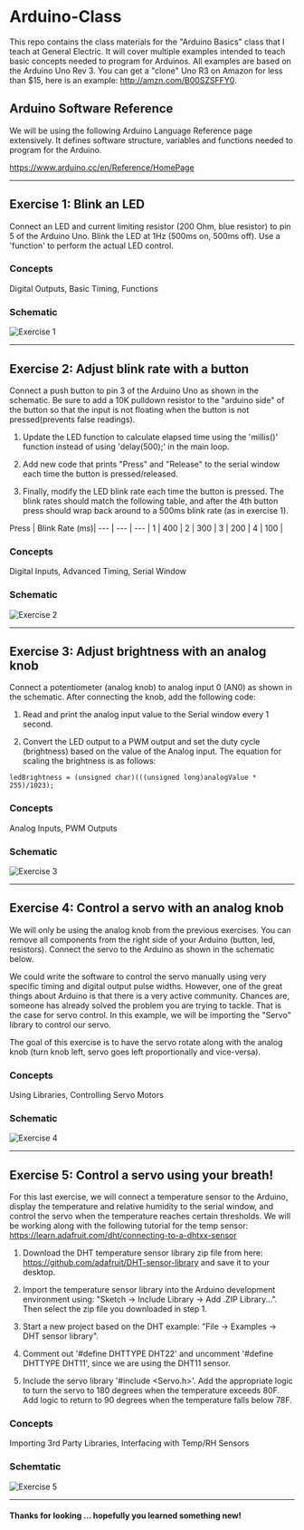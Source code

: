 # Arduino-Class
This repo contains the class materials for the "Arduino Basics" class that I teach at General Electric. It will cover multiple examples intended to teach basic concepts needed to program for Arduinos. All examples are based on the Arduino Uno Rev 3. You can get a "clone" Uno R3 on Amazon for less than $15, here is an example: http://amzn.com/B00SZSFFY0.


## Arduino Software Reference 
We will be using the following Arduino Language Reference page extensively. It defines software structure, variables and functions needed to program for the Arduino.

https://www.arduino.cc/en/Reference/HomePage

<hr>

## Exercise 1: Blink an LED
Connect an LED and current limiting resistor (200 Ohm, blue resistor) to pin 5 of the Arduino Uno. Blink the LED at 1Hz (500ms on, 500ms off). Use a 'function' to perform the actual LED control.

### Concepts
Digital Outputs, Basic Timing, Functions

### Schematic
![Exercise 1](/schematics/exercise_1.png)

<hr>

## Exercise 2: Adjust blink rate with a button
Connect a push button to pin 3 of the Arduino Uno as shown in the schematic. Be sure to add a 10K pulldown resistor to the "arduino side" of the button so that the input is not floating when the button is not pressed(prevents false readings). 

1. Update the LED function to calculate elapsed time using the 'millis()' function instead of using 'delay(500);' in the main loop.

2. Add new code that prints "Press" and "Release" to the serial window each time the button is pressed/released.

3. Finally, modify the LED blink rate each time the button is pressed. The blink rates should match the following table, and after the 4th button press should wrap back around to a 500ms blink rate (as in exercise 1).

Press | Blink Rate (ms)|
--- | --- | --- |
1 | 400 |
2 | 300 |
3 | 200 |
4 | 100 |

### Concepts
Digital Inputs, Advanced Timing, Serial Window

### Schematic
![Exercise 2](/schematics/exercise_2.png)

<hr>

## Exercise 3: Adjust brightness with an analog knob
Connect a potentiometer (analog knob) to analog input 0 (AN0) as shown in the schematic. After connecting the knob, add the following code:

1. Read and print the analog input value to the Serial window every 1 second.

2. Convert the LED output to a PWM output and set the duty cycle (brightness) based on the value of the Analog input. The equation for scaling the brightness is as follows:

`ledBrightness = (unsigned char)(((unsigned long)analogValue * 255)/1023);`

### Concepts
Analog Inputs, PWM Outputs

### Schematic
![Exercise 3](/schematics/exercise_3.png)

<hr>

## Exercise 4: Control a servo with an analog knob
We will only be using the analog knob from the previous exercises. You can remove all components from the right side of your Arduino (button, led, resistors). Connect the servo to the Arduino as shown in the schematic below.

We could write the software to control the servo manually using very specific timing and digital output pulse widths. However, one of the great things about Arduino is that there is a very active community. Chances are, someone has already solved the problem you are trying to tackle. That is the case for servo control. In this example, we will be importing the "Servo" library to control our servo.

The goal of this exercise is to have the servo rotate along with the analog knob (turn knob left, servo goes left proportionally and vice-versa).

### Concepts
Using Libraries, Controlling Servo Motors

### Schematic
![Exercise 4](/schematics/exercise_4.png)

<hr>

## Exercise 5: Control a servo using your breath!
For this last exercise, we will connect a temperature sensor to the Arduino, display the temperature and relative humidity to the serial window, and control the servo when the temperature reaches certain thresholds. We will be working along with the following tutorial for the temp sensor: https://learn.adafruit.com/dht/connecting-to-a-dhtxx-sensor

1. Download the DHT temperature sensor library zip file from here: https://github.com/adafruit/DHT-sensor-library and save it to your desktop.

2. Import the temperature sensor library into the Arduino development environment using: "Sketch -> Include Library -> Add .ZIP Library...". Then select the zip file you downloaded in step 1.

3. Start a new project based on the DHT example: "File -> Examples -> DHT sensor library". 

4. Comment out '#define DHTTYPE DHT22' and uncomment '#define DHTTYPE DHT11', since we are using the DHT11 sensor.

5. Include the servo library '#include <Servo.h>'. Add the appropriate logic to turn the servo to 180 degrees when the temperature exceeds 80F. Add logic to return to 90 degrees when the temperature falls below 78F.

### Concepts
Importing 3rd Party Libraries, Interfacing with Temp/RH Sensors

### Schemtatic
![Exercise 5](/schematics/exercise_5.png)

<hr>

#### Thanks for looking ... hopefully you learned something new!

